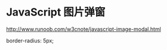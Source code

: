 # JavaScript 图片弹窗




http://www.runoob.com/w3cnote/javascript-image-modal.html




border-radius: 5px;


















